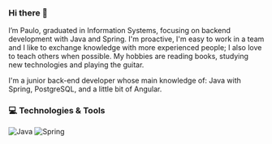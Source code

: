 ### Hi there 👋

l’m Paulo,
graduated in Information Systems, focusing on backend development with Java and Spring. I'm proactive, I'm easy to work in a team and I like to exchange knowledge with more experienced people; I also love to teach others when possible.
  My hobbies are reading books, studying new technologies and playing the guitar.

  I'm a junior back-end developer whose main knowledge of: Java with Spring, PostgreSQL, and a little bit of Angular.

### 💻 Technologies & Tools

![Java](https://img.shields.io/badge/java-%23ED8B00.svg?style=for-the-badge&logo=openjdk&logoColor=white) ![Spring](https://img.shields.io/badge/spring-%236DB33F.svg?style=for-the-badge&logo=spring&logoColor=white)

<!--
**PauloMarchon/PauloMarchon** is a ✨ _special_ ✨ repository because its `README.md` (this file) appears on your GitHub profile.

Here are some ideas to get you started:

- 🔭 I’m currently working on ...
- 🌱 I’m currently learning ...
- 👯 I’m looking to collaborate on ...
- 🤔 I’m looking for help with ...
- 💬 Ask me about ...
- 📫 How to reach me: ...
- 😄 Pronouns: ...
- ⚡ Fun fact: ...
-->
